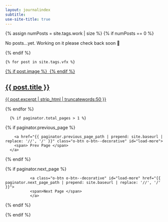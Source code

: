 ```yaml
---
layout: journalindex
subtitle: 
use-site-title: true
---
```








<div class="c-post-list">
  

  <div class="c-post-list__posts c-post-list__posts--beta" style="border-top: none;">
{% assign numPosts = site.tags.work | size %}
{% if numPosts == 0 %}
    <p>No posts...yet. Working on it please check back soon 🙂 </p>
{% endif %}

    {% for post in site.tags.vfx %}

  <a class="c-post-list__post" href="{{ post.url | prepend: site.baseurl }}" title="">
       {% if post.image %}
        <img
          src="{{ post.image }}"
          alt=""
          data-aos="grayscale">
        {% endif %}
        <h2 class="">{{ post.title }}</h2>
             <span><p>{{ post.excerpt | strip_html | truncatewords:50 }}  </p></span>
</a>



  {% endfor %}



      {% if paginator.total_pages > 1 %}
<div class="dev-readmore">
    {% if paginator.previous_page %}
                           
        <a href="{{ paginator.previous_page_path | prepend: site.baseurl | replace: '//', '/' }}" class="o-btn o-btn--decorative" id="load-more">
        <span> Prev Page </span>
      </a>
  {% endif %}

  {% if paginator.next_page %}
                        
               <a class="o-btn o-btn--decorative" id="load-more" href="{{ paginator.next_page_path | prepend: site.baseurl | replace: '//', '/' }}">
               <span>Next Page </span> 
               </a>
  {% endif %}
</div>
{% endif %}
    
  </div>

 
</div>




  
                    

